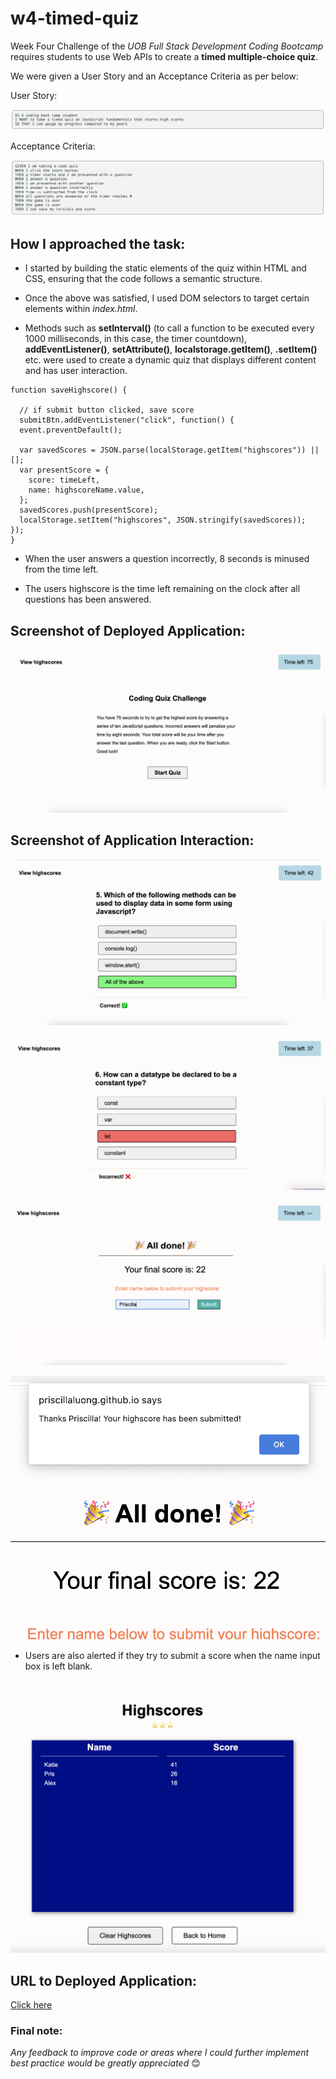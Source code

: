 # w4-timed-quiz

Week Four Challenge of the *UOB Full Stack Development Coding Bootcamp* requires students to use Web APIs to create a **timed multiple-choice quiz**. 

We were given a User Story and an Acceptance Criteria as per below:

User Story:

![User Story](/assets/images/user-story.png) 

Acceptance Criteria:

![Acceptance Criteria](/assets/images/acceptance-crit.png) 

## How I approached the task:

* I started by building the static elements of the quiz within HTML and CSS, ensuring that the code follows a semantic structure. 

* Once the above was satisfied, I used DOM selectors to target certain elements within *index.html*.

* Methods such as **setInterval()** (to call a function to be executed every 1000 milliseconds, in this case, the timer countdown), **addEventListener()**, **setAttribute()**, **localstorage.getItem()**, **.setItem()** etc. were used to create a dynamic quiz that displays different content and has user interaction. 


```
function saveHighscore() {

  // if submit button clicked, save score 
  submitBtn.addEventListener("click", function() {
  event.preventDefault();

  var savedScores = JSON.parse(localStorage.getItem("highscores")) || [];
  var presentScore = {
    score: timeLeft,
    name: highscoreName.value,
  };
  savedScores.push(presentScore);
  localStorage.setItem("highscores", JSON.stringify(savedScores));
});
}
```

* When the user answers a question incorrectly, 8 seconds is minused from the time left.

* The users highscore is the time left remaining on the clock after all questions has been answered.

## Screenshot of Deployed Application:

![Deployed Application Screenshot](/assets/images/index.png) 

## Screenshot of Application Interaction:

![Question Correct Screenshot](/assets/images/correct.png)

![Question Incorrect Screenshot](/assets/images/incorrect.png) 

![End of Quiz Screenshot](/assets/images/end-container.png) 

![Alert Screenshot](/assets/images/alert.png) 

*  Users are also alerted if they try to submit a score when the name input box is left blank.

![Highscores Screenshot](/assets/images/highscores.png)

## URL to Deployed Application:

[Click here](https://priscillaluong.github.io/w4-timed-quiz/) 

### Final note:

*Any feedback to improve code or areas where I could further implement best practice would be greatly appreciated* 😊